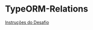# TypeORM-Relations

[Instruções do Desafio](https://github.com/rocketseat-education/bootcamp-gostack-desafios/tree/master/desafio-database-relations)